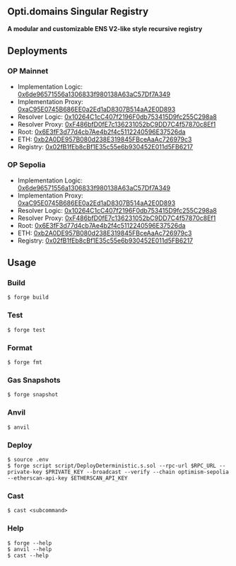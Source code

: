 ## Opti.domains Singular Registry

**A modular and customizable ENS V2-like style recursive registry**

## Deployments

### OP Mainnet

- Implementation Logic: [0x6de96571556a1306833f980138A63aC57Df7A349](https://optimistic.etherscan.io/address/0x6de96571556a1306833f980138A63aC57Df7A349)
- Implementation Proxy: [0xaC95E0745B686EE0a2Ed1aD8307B514aA2E0D893](https://optimistic.etherscan.io/address/0xaC95E0745B686EE0a2Ed1aD8307B514aA2E0D893)
- Resolver Logic: [0x10264C1cC407f2196F0db753415D9fc255C298a8](https://optimistic.etherscan.io/address/0x10264C1cC407f2196F0db753415D9fc255C298a8)
- Resolver Proxy: [0xF486bfD0fE7c136231052bC9DD7C4f57870c8Ef1](https://optimistic.etherscan.io/address/0xF486bfD0fE7c136231052bC9DD7C4f57870c8Ef1)
- Root: [0x6E3fF3d77d4cb7Ae4b2f4c5112240596E37526da](https://optimistic.etherscan.io/address/0x6E3fF3d77d4cb7Ae4b2f4c5112240596E37526da)
- ETH: [0xb2A0DE957B080d238E319845FBceAaAc726979c3](https://optimistic.etherscan.io/address/0xb2A0DE957B080d238E319845FBceAaAc726979c3)
- Registry: [0x02fB1fEb8cBf1E35c55e6b930452E011d5FB6217](https://optimistic.etherscan.io/address/0x02fB1fEb8cBf1E35c55e6b930452E011d5FB6217)

### OP Sepolia

- Implementation Logic: [0x6de96571556a1306833f980138A63aC57Df7A349](https://sepolia-optimism.etherscan.io/address/0x6de96571556a1306833f980138A63aC57Df7A349)
- Implementation Proxy: [0xaC95E0745B686EE0a2Ed1aD8307B514aA2E0D893](https://sepolia-optimism.etherscan.io/address/0xaC95E0745B686EE0a2Ed1aD8307B514aA2E0D893)
- Resolver Logic: [0x10264C1cC407f2196F0db753415D9fc255C298a8](https://sepolia-optimism.etherscan.io/address/0x10264C1cC407f2196F0db753415D9fc255C298a8)
- Resolver Proxy: [0xF486bfD0fE7c136231052bC9DD7C4f57870c8Ef1](https://sepolia-optimism.etherscan.io/address/0xF486bfD0fE7c136231052bC9DD7C4f57870c8Ef1)
- Root: [0x6E3fF3d77d4cb7Ae4b2f4c5112240596E37526da](https://sepolia-optimism.etherscan.io/address/0x6E3fF3d77d4cb7Ae4b2f4c5112240596E37526da)
- ETH: [0xb2A0DE957B080d238E319845FBceAaAc726979c3](https://sepolia-optimism.etherscan.io/address/0xb2A0DE957B080d238E319845FBceAaAc726979c3)
- Registry: [0x02fB1fEb8cBf1E35c55e6b930452E011d5FB6217](https://sepolia-optimism.etherscan.io/address/0x02fB1fEb8cBf1E35c55e6b930452E011d5FB6217)

## Usage

### Build

```shell
$ forge build
```

### Test

```shell
$ forge test
```

### Format

```shell
$ forge fmt
```

### Gas Snapshots

```shell
$ forge snapshot
```

### Anvil

```shell
$ anvil
```

### Deploy

```shell
$ source .env
$ forge script script/DeployDeterministic.s.sol --rpc-url $RPC_URL --private-key $PRIVATE_KEY --broadcast --verify --chain optimism-sepolia --etherscan-api-key $ETHERSCAN_API_KEY
```

### Cast

```shell
$ cast <subcommand>
```

### Help

```shell
$ forge --help
$ anvil --help
$ cast --help
```

